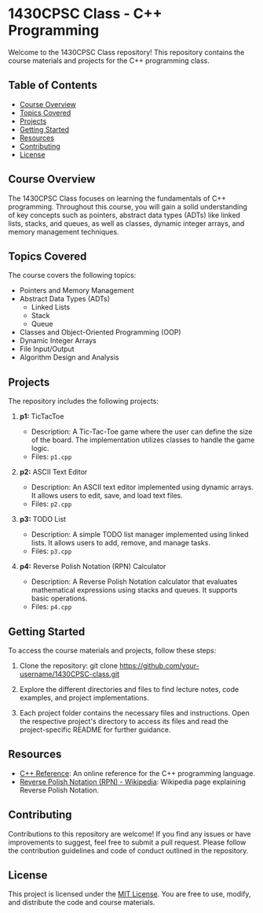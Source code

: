 # 1430CPSC Class - C++ Programming

Welcome to the 1430CPSC Class repository! This repository contains the course materials and projects for the C++ programming class.

## Table of Contents

- [Course Overview](#course-overview)
- [Topics Covered](#topics-covered)
- [Projects](#projects)
- [Getting Started](#getting-started)
- [Resources](#resources)
- [Contributing](#contributing)
- [License](#license)

## Course Overview

The 1430CPSC Class focuses on learning the fundamentals of C++ programming. Throughout this course, you will gain a solid understanding of key concepts such as pointers, abstract data types (ADTs) like linked lists, stacks, and queues, as well as classes, dynamic integer arrays, and memory management techniques.

## Topics Covered

The course covers the following topics:

- Pointers and Memory Management
- Abstract Data Types (ADTs)
  - Linked Lists
  - Stack
  - Queue
- Classes and Object-Oriented Programming (OOP)
- Dynamic Integer Arrays
- File Input/Output
- Algorithm Design and Analysis

## Projects

The repository includes the following projects:

1. **p1:** TicTacToe
   - Description: A Tic-Tac-Toe game where the user can define the size of the board. The implementation utilizes classes to handle the game logic.
   - Files: `p1.cpp`

2. **p2:** ASCII Text Editor
   - Description: An ASCII text editor implemented using dynamic arrays. It allows users to edit, save, and load text files.
   - Files: `p2.cpp`

3. **p3:** TODO List
   - Description: A simple TODO list manager implemented using linked lists. It allows users to add, remove, and manage tasks.
   - Files: `p3.cpp`

4. **p4:** Reverse Polish Notation (RPN) Calculator
   - Description: A Reverse Polish Notation calculator that evaluates mathematical expressions using stacks and queues. It supports basic operations.
   - Files: `p4.cpp`

## Getting Started

To access the course materials and projects, follow these steps:

1. Clone the repository: git clone https://github.com/your-username/1430CPSC-class.git

2. Explore the different directories and files to find lecture notes, code examples, and project implementations.

3. Each project folder contains the necessary files and instructions. Open the respective project's directory to access its files and read the project-specific README for further guidance.

## Resources

- [C++ Reference](https://en.cppreference.com/): An online reference for the C++ programming language.
- [Reverse Polish Notation (RPN) - Wikipedia](https://en.wikipedia.org/wiki/Reverse_Polish_notation): Wikipedia page explaining Reverse Polish Notation.

## Contributing

Contributions to this repository are welcome! If you find any issues or have improvements to suggest, feel free to submit a pull request. Please follow the contribution guidelines and code of conduct outlined in the repository.

## License

This project is licensed under the [MIT License](LICENSE). You are free to use, modify, and distribute the code and course materials.
